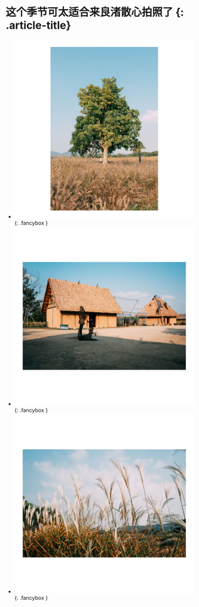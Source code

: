 # 这个季节可太适合来良渚散心拍照了 {: .article-title}

<div class="grid cards" markdown>

- [![Image 3](354f250e-7365-40a7-815f-bebed4ea4323.jpg)](354f250e-7365-40a7-815f-bebed4ea4323.jpg){: .fancybox }
- [![Image 3](8458147a-3f45-4a3c-aa9d-ccdd7c656792.jpg)](8458147a-3f45-4a3c-aa9d-ccdd7c656792.jpg){: .fancybox }
- [![Image 3](3066eafb-6116-4e4f-ad1e-cf426a0f76c3.jpg)](3066eafb-6116-4e4f-ad1e-cf426a0f76c3.jpg){: .fancybox }


</div>